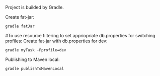 Project is builded by Gradle. 

Create fat-jar:
```
gradle fatJar
```

#To use resource filtering to set appriopriate db.properties for switching profiles:
Create fat-jar with db.properties for dev:
```
gradle myTask -Pprofile=dev
```

Publishing to Maven local:
```
gradle publishToMavenLocal
```